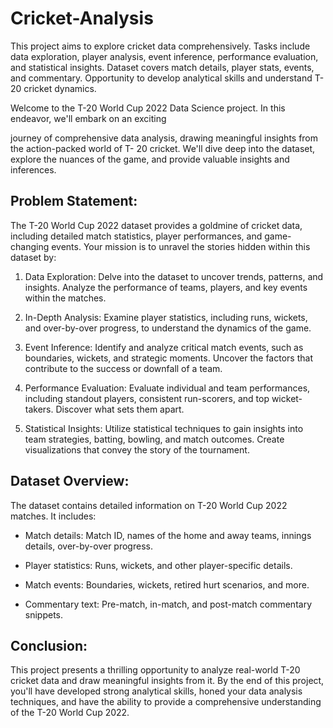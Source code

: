 # Cricket-Analysis
This project aims to explore cricket data comprehensively. Tasks include data exploration, player analysis, event inference, performance evaluation, and statistical insights. Dataset covers match details, player stats, events, and commentary. Opportunity to develop analytical skills and understand T-20 cricket dynamics.

Welcome to the T-20 World Cup 2022 Data Science project. In this endeavor, we'll embark on an exciting

journey of comprehensive data analysis, drawing meaningful insights from the action-packed world of T-
20 cricket. We'll dive deep into the dataset, explore the nuances of the game, and provide valuable
insights and inferences.

## Problem Statement:
The T-20 World Cup 2022 dataset provides a goldmine of cricket data, including detailed match
statistics, player performances, and game-changing events. Your mission is to unravel the stories hidden
within this dataset by:

1. Data Exploration: Delve into the dataset to uncover trends, patterns, and insights. Analyze the
performance of teams, players, and key events within the matches.

3. In-Depth Analysis: Examine player statistics, including runs, wickets, and over-by-over progress,
to understand the dynamics of the game.

5. Event Inference: Identify and analyze critical match events, such as boundaries, wickets, and
strategic moments. Uncover the factors that contribute to the success or downfall of a team.

7. Performance Evaluation: Evaluate individual and team performances, including standout
players, consistent run-scorers, and top wicket-takers. Discover what sets them apart.

9. Statistical Insights: Utilize statistical techniques to gain insights into team strategies, batting,
bowling, and match outcomes. Create visualizations that convey the story of the tournament.

## Dataset Overview:
The dataset contains detailed information on T-20 World Cup 2022 matches. It includes:

- Match details: Match ID, names of the home and away teams, innings details, over-by-over progress.
 
- Player statistics: Runs, wickets, and other player-specific details.
 
- Match events: Boundaries, wickets, retired hurt scenarios, and more.
 
- Commentary text: Pre-match, in-match, and post-match commentary snippets.
 
## Conclusion:
This project presents a thrilling opportunity to analyze real-world T-20 cricket data and draw meaningful
insights from it. By the end of this project, you'll have developed strong analytical skills, honed your data
analysis techniques, and have the ability to provide a comprehensive understanding of the T-20 World
Cup 2022.
